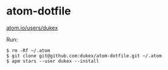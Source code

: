 # atom-dotfile

[atom.io/users/dukex](https://atom.io/users/dukex)


Run: 

```
$ rm -Rf ~/.atom
$ git clone git@github.com:dukex/atom-dotfile.git ~/.atom
$ apm stars --user dukex --install 
```
